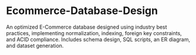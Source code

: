 # Ecommerce-Database-Design
An optimized E-Commerce database designed using industry best practices, implementing normalization, indexing, foreign key constraints, and ACID compliance.  Includes schema design, SQL scripts, an ER diagram, and dataset generation. 
